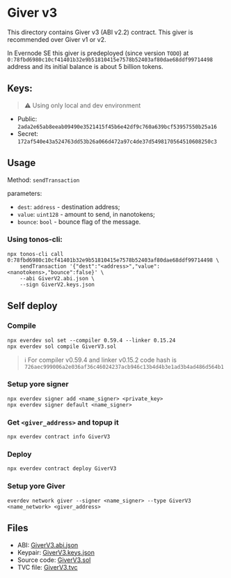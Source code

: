 # Giver v3

This directory contains Giver v3 (ABI v2.2) contract. This giver is recommended over Giver v1 or v2.

In Evernode SE this giver is predeployed (since version `TODO`) at `0:78fbd6980c10cf41401b32e9b51810415e7578b52403af80dae68ddf99714498` address 
and its initial balance is about 5 billion tokens. 

## Keys:

> ⚠ Using only local and dev environment

* Public: `2ada2e65ab8eeab09490e3521415f45b6e42df9c760a639bcf53957550b25a16`
* Secret: `172af540e43a524763dd53b26a066d472a97c4de37d5498170564510608250c3`

## Usage
Method: `sendTransaction`

parameters: 
* `dest`: `address` - destination address;
* `value`: `uint128` - amount to send, in nanotokens;
* `bounce`: `bool` - bounce flag of the message.

### Using tonos-cli:
```shell
npx tonos-cli call 0:78fbd6980c10cf41401b32e9b51810415e7578b52403af80dae68ddf99714498 \
    sendTransaction '{"dest":"<address>","value":<nanotokens>,"bounce":false}' \
    --abi GiverV2.abi.json \
    --sign GiverV2.keys.json  
```

## Self deploy

### Compile
```shell
npx everdev sol set --compiler 0.59.4 --linker 0.15.24
npx everdev sol compile GiverV3.sol
```

> ℹ️ For compiler v0.59.4 and linker v0.15.2 code hash is `726aec999006a2e036af36c46024237acb946c13b4d4b3e1ad3b4ad486d564b1`

### Setup yore signer
```shell
npx everdev signer add <name_signer> <private_key>
npx everdev signer default <name_signer>
```

### Get `<giver_address>` and topup it
```shell
npx everdev contract info GiverV3
```

### Deploy
```shell
npx everdev contract deploy GiverV3
```

### Setup yore Giver
```shell
everdev network giver --signer <name_signer> --type GiverV3 <name_network> <giver_address>
```

## Files
* ABI: [GiverV3.abi.json](GiverV3.abi.json)
* Keypair: [GiverV3.keys.json](GiverV3.keys.json)
* Source code: [GiverV3.sol](GiverV3.sol)
* TVC file: [GiverV3.tvc](GiverV3.tvc)
